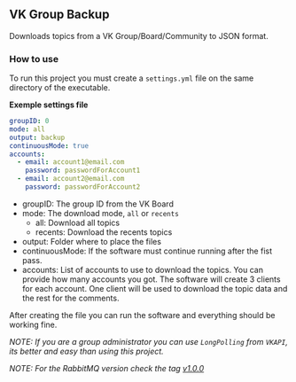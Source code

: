 ## VK Group Backup

Downloads topics from a VK Group/Board/Community to JSON format.

### How to use
To run this project you must create a `settings.yml` file on the same directory of the executable.

**Exemple settings file**
```yaml
groupID: 0
mode: all
output: backup
continuousMode: true
accounts:
  - email: account1@email.com
    password: passwordForAccount1
  - email: account2@email.com
    password: passwordForAccount2
```

- groupID: The group ID from the VK Board
- mode: The download mode, `all` or `recents`
    - all: Download all topics
    - recents: Download the recents topics
- output: Folder where to place the files
- continuousMode: If the software must continue running after the fist pass.
- accounts: List of accounts to use to download the topics. You can provide how many accounts you got. The software will create
3 clients for each account. One client will be used to download the topic data and the rest for the comments.



After creating the file you can run the software and everything should be working fine.


*NOTE: If you are a group administrator you can use `LongPolling` from `VKAPI`, its better and easy than using this project.*
 
*NOTE: For the RabbitMQ version check the tag [v1.0.0](https://github.com/crossworth/vk-group-backup/tree/v1.0.0)*
